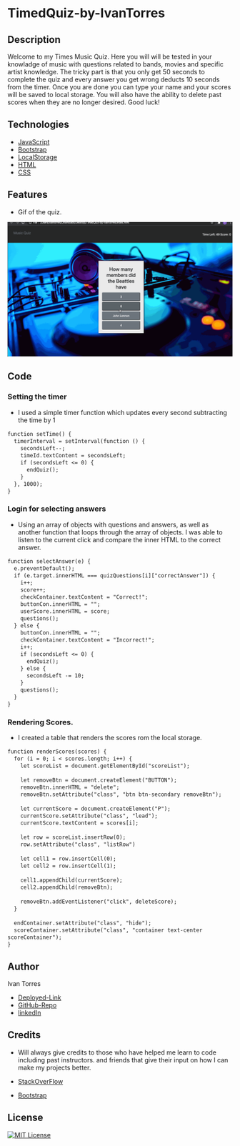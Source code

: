 # TimedQuiz-by-IvanTorres

## Description

Welcome to my Times Music Quiz. Here you will will be tested in your knowladge of music with questions related to bands, movies and specific artist knowledge. The tricky part is that you only get 50 seconds to complete the quiz and every answer you get wrong deducts 10 seconds from the timer. Once you are done you can type your name and your scores will be saved to local storage. You will also have the ability to delete past scores when they are no longer desired. Good luck!

## Technologies

- [JavaScript](https://www.w3schools.com/js/)
- [Bootstrap](https://getbootstrap.com/)
- [LocalStorage](https://developer.mozilla.org/en-US/docs/Web/API/Web_Storage_API)
- [HTML](https://www.w3schools.com/html/)
- [CSS](https://www.w3schools.com/css/default.asp)

## Features

- Gif of the quiz.

![Quiz-Gif](./images/newQuiz.gif)

## Code

### Setting the timer
- I used a simple timer function which updates every second subtracting the time by 1

```
function setTime() {
  timerInterval = setInterval(function () {
    secondsLeft--;
    timeId.textContent = secondsLeft;
    if (secondsLeft <= 0) {
      endQuiz();
    }
  }, 1000);
}
```

### Login for selecting answers

- Using an array of objects with questions and answers, as well as another function that loops through the array of objects. I was able to listen to the current click and compare the inner HTML to the correct answer. 

```
function selectAnswer(e) {
  e.preventDefault();
  if (e.target.innerHTML === quizQuestions[i]["correctAnswer"]) {
    i++;
    score++;
    checkContainer.textContent = "Correct!";
    buttonCon.innerHTML = "";
    userScore.innerHTML = score;
    questions();
  } else {
    buttonCon.innerHTML = "";
    checkContainer.textContent = "Incorrect!";
    i++;
    if (secondsLeft <= 0) {
      endQuiz();
    } else {
      secondsLeft -= 10;
    }
    questions();
  }
}
```

### Rendering Scores.

- I created a table that renders the scores rom the local storage. 

```
function renderScores(scores) {
  for (i = 0; i < scores.length; i++) {
    let scoreList = document.getElementById("scoreList");

    let removeBtn = document.createElement("BUTTON");
    removeBtn.innerHTML = "delete";
    removeBtn.setAttribute("class", "btn btn-secondary removeBtn");

    let currentScore = document.createElement("P");
    currentScore.setAttribute("class", "lead");
    currentScore.textContent = scores[i];

    let row = scoreList.insertRow(0);
    row.setAttribute("class", "listRow")
    
    let cell1 = row.insertCell(0);
    let cell2 = row.insertCell(1);

    cell1.appendChild(currentScore);
    cell2.appendChild(removeBtn);

    removeBtn.addEventListener("click", deleteScore);
  }

  endContainer.setAttribute("class", "hide");
  scoreContainer.setAttribute("class", "container text-center scoreContainer");
}
```

## Author

Ivan Torres

- [Deployed-Link](https://ivantorresmia.github.io/TimedQuiz-by-IvanTorres/)
- [GitHub-Repo](https://github.com/IvanTorresMia/TimedQuiz-by-IvanTorres)
- [linkedIn](www.linkedin.com/in/ivan-torres-0828931b2)

## Credits

- Will always give credits to those who have helped me learn to code including past instructors. and friends that give their input on how I can make my projects better. 

- [StackOverFlow](https://stackoverflow.com/)
- [Bootstrap](https://getbootstrap.com/)

## License

[![MIT License](https://img.shields.io/badge/License-MIT-blue.svg)](https://www.mit.edu/~amini/LICENSE.md)
